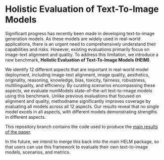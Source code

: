 <!--intro-start-->
# Holistic Evaluation of Text-To-Image Models

Significant progress has recently been made in developing text-to-image generation models. As these models are widely used in real-world applications, there is an urgent need to comprehensively understand their capabilities and risks. However, existing evaluations primarily focus on image-text alignment and quality. To address this limitation, we introduce a new benchmark, **Holistic Evaluation of Text-To-Image Models (HEIM)**.

We identify 12 different aspects that are important in real-world model deployment, including image-text alignment, image quality, aesthetics, originality, reasoning, knowledge, bias, toxicity, fairness, robustness, multilinguality, and efficiency. By curating scenarios encompassing these aspects, we evaluate numModels state-of-the-art text-to-image models using this benchmark. Unlike previous evaluations that focused on alignment and quality, methodname significantly improves coverage by evaluating all models across all 12 aspects. Our results reveal that no single model excels in all aspects, with different models demonstrating strengths in different aspects.

This repository branch contains the code used to produce the [main results of the paper](https://crfm.stanford.edu/heim/latest/).

In the future, we intend to merge this back into the main HELM package, so that users can use this framework to evaluate their own text-to-image models, scenarios, and metrics.

<!--intro-end-->
